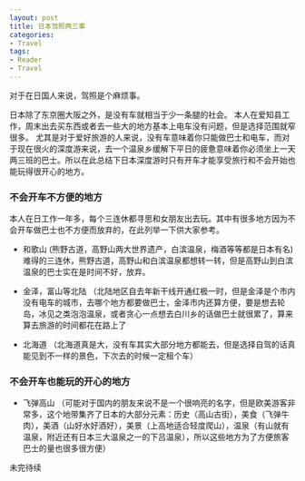 ```yaml
---
layout: post
title: 日本驾照两三事
categories:
- Travel
tags:
- Reader
- Travel
---
```


对于在日国人来说，驾照是个麻烦事。

日本除了东京圈大阪之外，是没有车就相当于少一条腿的社会。
本人在爱知县工作，周末出去买东西或者去一些大的地方基本上电车没有问题，但是选择范围就窄很多。
尤其是对于爱好旅游的人来说，没有车意味着你只能做巴士和电车，而对于现在很火的深度游来说，去一个温泉乡缓解下平日的疲惫意味着你必须坐上一天两三班的巴士。所以在此总结下日本深度游时只有开车才能享受旅行和不会开始也能玩得很开心的地方。

### 不会开车不方便的地方 ###
本人在日工作一年多，每个三连休都寻思和女朋友出去玩。其中有很多地方因为不会开车做巴士也不方便而放弃的，在此列举一下供大家参考。

- 和歌山 (熊野古道，高野山两大世界遗产，白滨温泉，梅酒等等都是日本有名)
  难得的三连休，熊野古道，高野山和白滨温泉都想转一转，但是高野山到白滨温泉的巴士实在是时间不好，放弃。

- 金泽，富山等北陆 （北陆地区自去年新干线开通红极一时，但是金泽是个市内没有电车的城市，去哪个地方都要做巴士，金泽市内还算方便，要是想去轮岛，冰见之类泡泡温泉，或者贪心一点想去白川乡的话做巴士就很累了，算来算去旅游的时间都花在路上了  
- 北海道 （北海道真是大，没有车其实大部分地方都能去，但是选择自驾的话真能见到不一样的景色，下次去的时候一定租个车）

### 不会开车也能玩的开心的地方 ###

- 飞弹高山 （可能对于国内的朋友来说不是一个很响亮的名字，但是欧美游客非常多，这个地带集齐了日本的大部分元素：历史（高山古街），美食（飞弹牛肉），美酒（山好水好酒好），美景（上高地适合轻度爬山），温泉（有山就有温泉，附近还有日本三大温泉之一的下吕温泉），所以这些地方为了方便旅客巴士的量也很多很方便）

未完待续